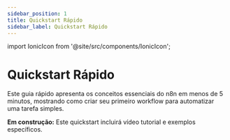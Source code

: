 ```yaml
---
sidebar_position: 1
title: Quickstart Rápido
sidebar_label: Quickstart Rápido
---
```

import IonicIcon from '@site/src/components/IonicIcon';

# <IonicIcon name="rocket-outline" size={32} /> Quickstart Rápido

Este guia rápido apresenta os conceitos essenciais do n8n em menos de 5 minutos, mostrando como criar seu primeiro workflow para automatizar uma tarefa simples.

<div class="em-construcao">
  <IonicIcon name="construct-outline" size={16} /> 
  <strong>Em construção:</strong> Este quickstart incluirá vídeo tutorial e exemplos específicos.
</div>
